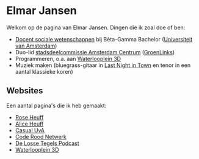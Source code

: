 # Elmar Jansen

Welkom op de pagina van Elmar Jansen. Dingen die ik zoal doe of ben:

 - [Docent sociale wetenschappen](https://iis.uva.nl/contact/docenten/docenten.html) bij Bèta-Gamma Bachelor ([Universiteit van Amsterdam](https://www.uva.nl))
 - Duo-lid [stadsdeelcommissie Amsterdam Centrum](https://www.amsterdam.nl/bestuur-organisatie/stadsdelen/stadsdeel-centrum/samenstelling-sdc-ce/) ([GroenLinks](https://amsterdam-centrum.groenlinks.nl/home))
 - Programmeren, o.a. aan [Waterlooplein 3D](https://waterlooplein3d.nl)
 - Muziek maken (bluegrass-gitaar in [Last Night in Town](https://lastnightintown.nl) en tenor in een aantal klassieke koren)

## Websites

Een aantal pagina's die ik heb gemaakt:

 - [Rose Heuff](https://roseheuff.nl)
 - [Alice Heuff](https://aliceheuff.nl)
 - [Casual UvA](https://casual-uva.nl)
 - [Code Rood Netwerk](https://coderood.net)
 - [De Losse Tegels Podcast](https://delossetegels.nl)
 - [Waterlooplein 3D](https://waterlooplein3d.nl)
